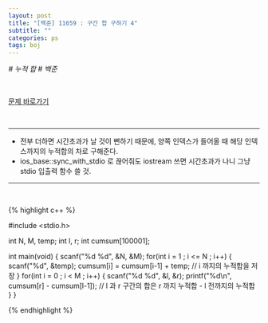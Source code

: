 ```yaml
---
layout: post
title: "[백준] 11659 : 구간 합 구하기 4"
subtitle: ""
categories: ps
tags: boj
---
```


*# 누적 합 # 백준*

<br>

[문제 바로가기](https://www.acmicpc.net/problem/11659)

<br>

---

- 전부 더하면 시간초과가 날 것이 뻔하기 때문에, 양쪽 인덱스가 들어올 때 해당 인덱스까지의 누적합의 차로 구해준다.
- ios_base::sync_with_stdio 로 끊어줘도 iostream 쓰면 시간초과가 나니 그냥 stdio 입출력 함수 쓸 것.

---
<br>

{% highlight c++ %}

#include <stdio.h>

int N, M, temp;
int l, r;
int cumsum[100001];

int main(void)
{
    scanf("%d %d", &N, &M);
    for(int i = 1 ; i <= N ; i++)
    {
        scanf("%d", &temp);
        cumsum[i] = cumsum[i-1] + temp;              // i 까지의 누적합을 저장
    }
    for(int i = 0 ; i < M ; i++)
    {
        scanf("%d %d", &l, &r);
        printf("%d\n", cumsum[r] - cumsum[l-1]);    // l 과 r 구간의 합은 r 까지 누적합 - l 전까지의 누적합
    }
}

{% endhighlight %}

